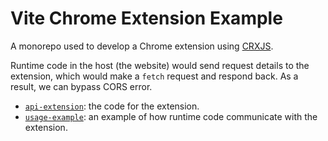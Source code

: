 # Vite Chrome Extension Example

A monorepo used to develop a Chrome extension using [CRXJS](https://crxjs.dev/vite-plugin/).

Runtime code in the host (the website) would send request details to the extension, which would make a `fetch` request and respond back. As a result, we can bypass CORS error.

- [`api-extension`](libs/api-extension/): the code for the extension.
- [`usage-example`](apps/usage-example/): an example of how runtime code communicate with the extension.
